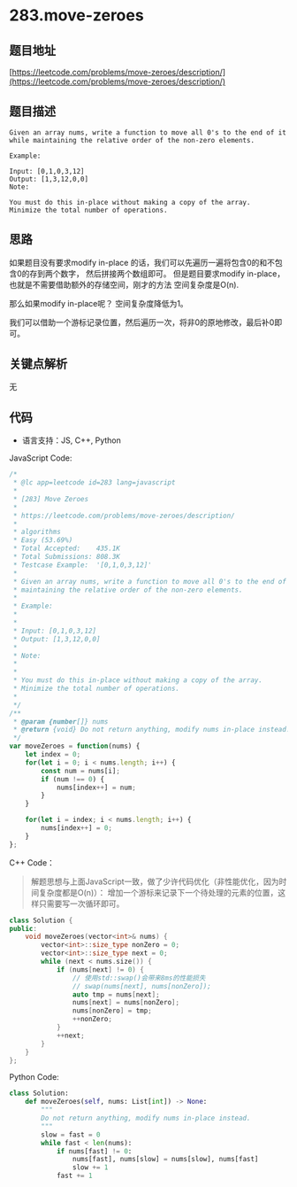 # 283.move-zeroes

## 题目地址

[https://leetcode.com/problems/move-zeroes/description/](https://leetcode.com/problems/move-zeroes/description/)

## 题目描述

```text
Given an array nums, write a function to move all 0's to the end of it while maintaining the relative order of the non-zero elements.

Example:

Input: [0,1,0,3,12]
Output: [1,3,12,0,0]
Note:

You must do this in-place without making a copy of the array.
Minimize the total number of operations.
```

## 思路

如果题目没有要求modify in-place 的话，我们可以先遍历一遍将包含0的和不包含0的存到两个数字， 然后拼接两个数组即可。 但是题目要求modify in-place， 也就是不需要借助额外的存储空间，刚才的方法 空间复杂度是O\(n\).

那么如果modify in-place呢？ 空间复杂度降低为1。

我们可以借助一个游标记录位置，然后遍历一次，将非0的原地修改，最后补0即可。

## 关键点解析

无

## 代码

* 语言支持：JS, C++, Python

JavaScript Code:

```javascript
/*
 * @lc app=leetcode id=283 lang=javascript
 *
 * [283] Move Zeroes
 *
 * https://leetcode.com/problems/move-zeroes/description/
 *
 * algorithms
 * Easy (53.69%)
 * Total Accepted:    435.1K
 * Total Submissions: 808.3K
 * Testcase Example:  '[0,1,0,3,12]'
 *
 * Given an array nums, write a function to move all 0's to the end of it while
 * maintaining the relative order of the non-zero elements.
 *
 * Example:
 *
 *
 * Input: [0,1,0,3,12]
 * Output: [1,3,12,0,0]
 *
 * Note:
 *
 *
 * You must do this in-place without making a copy of the array.
 * Minimize the total number of operations.
 *
 */
/**
 * @param {number[]} nums
 * @return {void} Do not return anything, modify nums in-place instead.
 */
var moveZeroes = function(nums) {
    let index = 0;
    for(let i = 0; i < nums.length; i++) {
        const num = nums[i];
        if (num !== 0) {
            nums[index++] = num;
        }
    }

    for(let i = index; i < nums.length; i++) {
        nums[index++] = 0;
    }
};
```

C++ Code：

> 解题思想与上面JavaScript一致，做了少许代码优化（非性能优化，因为时间复杂度都是O\(n\)）： 增加一个游标来记录下一个待处理的元素的位置，这样只需要写一次循环即可。

```cpp
class Solution {
public:
    void moveZeroes(vector<int>& nums) {
        vector<int>::size_type nonZero = 0;
        vector<int>::size_type next = 0;
        while (next < nums.size()) {
            if (nums[next] != 0) {
                // 使用std::swap()会带来8ms的性能损失
                // swap(nums[next], nums[nonZero]);
                auto tmp = nums[next];
                nums[next] = nums[nonZero];
                nums[nonZero] = tmp;
                ++nonZero;
            }
            ++next;
        }
    }
};
```

Python Code:

```python
class Solution:
    def moveZeroes(self, nums: List[int]) -> None:
        """
        Do not return anything, modify nums in-place instead.
        """
        slow = fast = 0
        while fast < len(nums):
            if nums[fast] != 0:
                nums[fast], nums[slow] = nums[slow], nums[fast]
                slow += 1
            fast += 1
```

